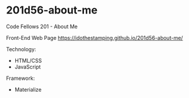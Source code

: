 # 201d56-about-me
Code Fellows 201 - About Me 

Front-End Web Page
https://idothestamping.github.io/201d56-about-me/

Technology:
* HTML/CSS
* JavaScript

Framework:
* Materialize


